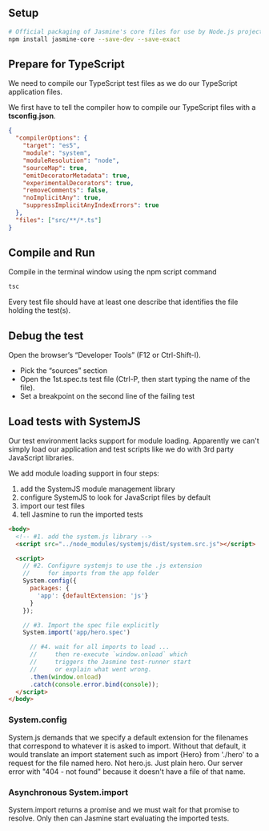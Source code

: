 ## Setup

```bash
# Official packaging of Jasmine's core files for use by Node.js projects
npm install jasmine-core --save-dev --save-exact
```

## Prepare for TypeScript

We need to compile our TypeScript test files as we do our TypeScript application files.

We first have to tell the compiler how to compile our TypeScript files with a **tsconfig.json**.

```json
{
  "compilerOptions": {
    "target": "es5",
    "module": "system",
    "moduleResolution": "node",
    "sourceMap": true,
    "emitDecoratorMetadata": true,
    "experimentalDecorators": true,
    "removeComments": false,
    "noImplicitAny": true,
    "suppressImplicitAnyIndexErrors": true
  },
  "files": ["src/**/*.ts"]
}
```

## Compile and Run

Compile in the terminal window using the npm script command

```bash
tsc
```

Every test file should have at least one describe that identifies the file holding the test(s).

## Debug the test

Open the browser’s “Developer Tools” (F12 or Ctrl-Shift-I).

- Pick the “sources” section
- Open the 1st.spec.ts test file (Ctrl-P, then start typing the name of the file).
- Set a breakpoint on the second line of the failing test

## Load tests with SystemJS

Our test environment lacks support for module loading. Apparently we can't simply load our application and test scripts like we do with 3rd party JavaScript libraries.

We add module loading support in four steps:

1. add the SystemJS module management library
2. configure SystemJS to look for JavaScript files by default
3. import our test files
4. tell Jasmine to run the imported tests

```html
<body>
  <!-- #1. add the system.js library -->
  <script src="../node_modules/systemjs/dist/system.src.js"></script>

  <script>
    // #2. Configure systemjs to use the .js extension
    //     for imports from the app folder
    System.config({
      packages: {
        'app': {defaultExtension: 'js'}
      }
    });

    // #3. Import the spec file explicitly
    System.import('app/hero.spec')

      // #4. wait for all imports to load ...
      //     then re-execute `window.onload` which
      //     triggers the Jasmine test-runner start
      //     or explain what went wrong.
      .then(window.onload)
      .catch(console.error.bind(console));
  </script>
</body>
```

### System.config

System.js demands that we specify a default extension for the filenames that correspond to whatever it is asked to import. Without that default, it would translate an import statement such as import {Hero} from './hero' to a request for the file named hero. Not hero.js. Just plain hero. Our server error with "404 - not found" because it doesn't have a file of that name.

### Asynchronous System.import

System.import returns a promise and we must wait for that promise to resolve. Only then can Jasmine start evaluating the imported tests.

